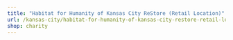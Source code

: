 ```yaml
---
title: "Habitat for Humanity of Kansas City ReStore (Retail Location)"
url: /kansas-city/habitat-for-humanity-of-kansas-city-restore-retail-location/
shop: charity
---
```

